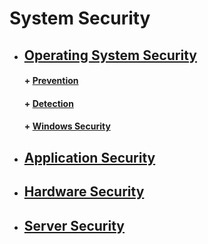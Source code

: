 # System Security

* ##  [ Operating System Security]( )
   #### + [     Prevention]( )
   #### + [     Detection]( )
   #### + [     Windows Security]( )
* ##  [ Application Security]( )
* ##  [  	Hardware Security]( )
* ##  [ Server Security]( )

